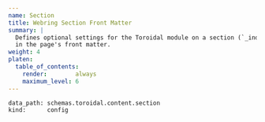 ```yaml
---
name: Section
title: Webring Section Front Matter
summary: |
  Defines optional settings for the Toroidal module on a section (`_index.md`) page using values
  in the page's front matter.
weight: 4
platen:
  table_of_contents:
    render:        always
    maximum_level: 6
---
```


```schematize
data_path: schemas.toroidal.content.section
kind:      config
```
